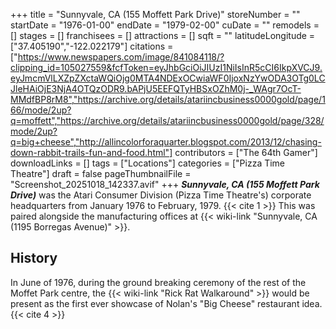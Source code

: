 +++
title = "Sunnyvale, CA (155 Moffett Park Drive)"
storeNumber = ""
startDate = "1976-01-00"
endDate = "1979-02-00"
cuDate = ""
remodels = []
stages = []
franchisees = []
attractions = []
sqft = ""
latitudeLongitude = ["37.405190","-122.022179"]
citations = ["https://www.newspapers.com/image/841084118/?clipping_id=105027559&fcfToken=eyJhbGciOiJIUzI1NiIsInR5cCI6IkpXVCJ9.eyJmcmVlLXZpZXctaWQiOjg0MTA4NDExOCwiaWF0IjoxNzYwODA3OTg0LCJleHAiOjE3NjA4OTQzODR9.bAPjU5EEFQTyHBSxOZhM0j-_WAgr7OcT-MMdfBP8rM8","https://archive.org/details/atariincbusiness0000gold/page/166/mode/2up?q=moffett","https://archive.org/details/atariincbusiness0000gold/page/328/mode/2up?q=big+cheese","http://allincolorforaquarter.blogspot.com/2013/12/chasing-down-rabbit-trails-fun-and-food.html"]
contributors = ["The 64th Gamer"]
downloadLinks = []
tags = ["Locations"]
categories = ["Pizza Time Theatre"]
draft = false
pageThumbnailFile = "Screenshot_20251018_142337.avif"
+++
***Sunnyvale, CA (155 Moffett Park Drive)*** was the Atari Consumer Division (Pizza Time Theatre's) corporate headquarters from January 1976 to February, 1979. {{< cite 1 >}} This was paired alongside the manufacturing offices at {{< wiki-link "Sunnyvale, CA (1195 Borregas Avenue)" >}}.

## History
In June of 1976, during the ground breaking ceremony of the rest of the Moffet Park centre, the {{< wiki-link "Rick Rat Walkaround" >}} would be present as the first ever showcase of Nolan's "Big Cheese" restaurant idea.{{< cite 4 >}}